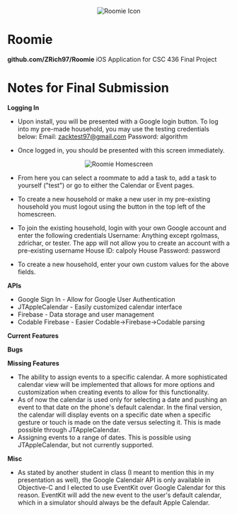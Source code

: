 <p align="center">
<img src="https://github.com/ZRich97/Roomie/img/icon.png?raw=true" alt="Roomie Icon"/>
</p>

# Roomie
**github.com/ZRich97/Roomie**
iOS Application for CSC 436 Final Project

# Notes for Final Submission

**Logging In**
* Upon install, you will be presented with a Google login button. To log into my pre-made household, you may use the testing credentials below: 
Email: zacktest97@gmail.com
Password: algorithm

* Once logged in, you should be presented with this screen immediately. 
<p align="center">
<img src="https://github.com/ZRich97/Roomie/img/homescreen.jpeg?raw=true" alt="Roomie Homescreen"/>
</p>

* From here you can select a roommate to add a task to, add a task to yourself ("test") or go to either the Calendar or Event pages. 
* To create a new household or make a new user in my pre-existing household you must logout using the button in the top left of the homescreen. 
* To join the existing household, login with your own Google account and enter the following credentials
Username: Anything except rgolmass, zdrichar, or tester. The app will not allow you to create an account with a pre-existing username
House ID: calpoly
House Password: password

* To create a new household, enter your own custom values for the above fields. 

**APIs**
* Google Sign In - Allow for Google User Authentication
* JTAppleCalendar - Easily customized calendar interface
* Firebase - Data storage and user management
* Codable Firebase - Easier Codable->Firebase->Codable parsing

**Current Features**


**Bugs**


**Missing Features**
* The ability to assign events to a specific calendar. A more sophisticated calendar view will be implemented that allows for more options and customization when creating events to allow for this functionality. 
* As of now the calendar is used only for selecting a date and pushing an event to that date on the phone's default calendar. In the final version, the calendar will display events on a specific date when a specific gesture or touch is made on the date versus selecting it. This is made possible through JTAppleCalendar. 
* Assigning events to a range of dates. This is possible using JTAppleCalendar, but not currently supported. 

**Misc**
* As stated by another student in class (I meant to mention this in my presentation as well), the Google Calendair API is only available in Objective-C and I elected to use EventKit over Google Calendar for this reason. EventKit will add the new event to the user's default calendar, which in a simulator should always be the default Apple Calendar. 

